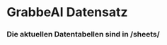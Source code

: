 














































































































































































































































































































































# GrabbeAI Datensatz





### Die aktuellen Datentabellen sind in /sheets/


